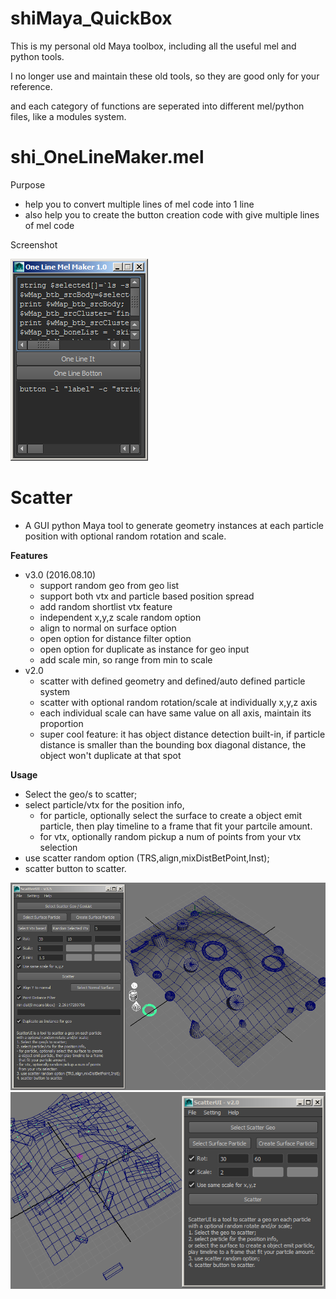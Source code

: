 # shiMaya_QuickBox

This is my personal old Maya toolbox, including all the useful mel and python tools.

I no longer use and maintain these old tools, so they are good only for your reference.

and each category of functions are seperated into different mel/python files, like a modules system.


# shi_OneLineMaker.mel

Purpose

  * help you to convert multiple lines of mel code into 1 line
  * also help you to create the button creation code with give multiple lines of mel code

Screenshot

![mel_shi_onelinemaker_screenshot.png](screenshot/mel_shi_onelinemaker_screenshot.png?raw=true)


#  Scatter

  * A GUI python Maya tool to generate geometry instances at each particle position with optional random rotation and scale.

**Features**
  * v3.0 (2016.08.10)
    - support random geo from geo list
    - support both vtx and particle based position spread
    - add random shortlist vtx feature
    - independent x,y,z scale random option
    - align to normal on surface option
    - open option for distance filter option
    - open option for duplicate as instance for geo input
    - add scale min, so range from min to scale
  * v2.0
    * scatter with defined geometry and defined/auto defined particle system
    * scatter with optional random rotation/scale at individually x,y,z axis
    * each individual scale can have same value on all axis, maintain its proportion
    * super cool feature: it has object distance detection built-in, if particle distance is smaller than the bounding box diagonal distance, the object won't duplicate at that spot

**Usage**
  - Select the geo/s to scatter;
  - select particle/vtx for the position info,
    - for particle, optionally select the surface to create a object emit particle, then play timeline to a frame that fit your partcile amount.
    - for vtx, optionally random pickup a num of points from your vtx selection
  - use scatter random option (TRS,align,mixDistBetPoint,Inst);
  - scatter button to scatter.
  
 ![scatter_v3.5_screenshot.png](screenshot/scatter_v3.5_screenshot.png?raw=true)
 ![scatter_v2.0_screenshot.png](screenshot/scatter_v2.0_screenshot.png?raw=true)
